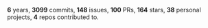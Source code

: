 **6** years, **3099** commits, **148** issues, **100** PRs, **164** stars, **38** personal projects, **4** repos contributed to.
